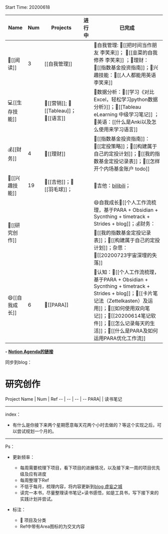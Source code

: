 Start Time: 20200618


 Name | Num | Projects |进行中 |已完成
-- | -- | -- | -- | --
📖[[阅读]] | 3 |[[自我管理]]||📌自我管理: 🔗[[把时间当作朋友 李笑来]]； 🔗[[韭菜的自我修养 李笑来]] ；📌理财：🔗[[指数基金投资指南]]；🎸兴趣技能：🔗[[人人都能用英语 李笑来]]
💻[[生存技能]] | | 📌[[营销]]; 📌[[Tableau]]；📌[[语言]] ||📌数据分析：🔗[[学习《对比Excel，轻松学习python数据分析》]]；🔗[[Tableau eLearning 中级学习笔记]] ；📌英语：[[什么是Anki以及怎么使用来学习语言]]
💰[[财务]] | 4 |📌[[理财]] || 📌[[指数基金投资指南]]：🔗[[定投策略]]；🔗[[构建属于自己的定投计划]]；🔗[[我的指数基金定投记录表]]；🔗[[怎样开个内场基金账户 todo]] 
🎸[[兴趣技能]] | 19 |📌[[吉他]]；📌[[羽毛球]]； ||📌吉他：[bilibili](https://space.bilibili.com/260946131)；
📒[[研究创作]] | | ||😄自我成长🔗[[个人工作流梳理，基于PARA + Obsidian + Sycnthing + timetrack + Strides + blog]]；💰财务：🔗[[我的指数基金定投记录表]]；🔗[[构建属于自己的定投计划]]；杂思：🔗[[20200723宇宙深埋的失落]]
😄[[自我成长]] | 6 |📌[[PARA]]||📌认知：🔗[[个人工作流梳理，基于PARA + Obsidian + Sycnthing + timetrack + Strides + blog]]；🔗[[卡片笔记法（Zettelkasten）及运用]]；🔗[[如何使用双向笔记]]；🔗[[20200614笔记软件]]；🔗[[怎么记录每天的生活]]；🔗[[什么是PARA及如何运用PARA优化工作流]] 


**- [Notion Agenda的链接](https://www.notion.so/Agenda-9c68058559c84ff3885259271195206b)**

同步到blog：
# 研究创作
 Project Name | Num | Ref 
-- | -- | -- | -- 
PARA| | 读书笔记

---
index：
- 有什么是你接下来两个星期愿意每天花两个小时去做的？等这个实现之后，可以尝试规划一个月的。

---

Ps：
- 更新频率：
	- 每周需要梳理下项目，看下项目的进展情况，以及接下来一周的项目优先级及应有进度
	- 每周整理下Ref
	- 不低于每月，梳理内容，将内容更新到[blog 虚妄之城](https://liheyuting.github.io/)
	- 读完一本书，尽量整理读书笔记+读书感悟，如是工具书，写下接下来的实践计划并尝试。

- 标注：
	- 📌 项目及分类
	- Ref中带有Area图标的为交叉内容

